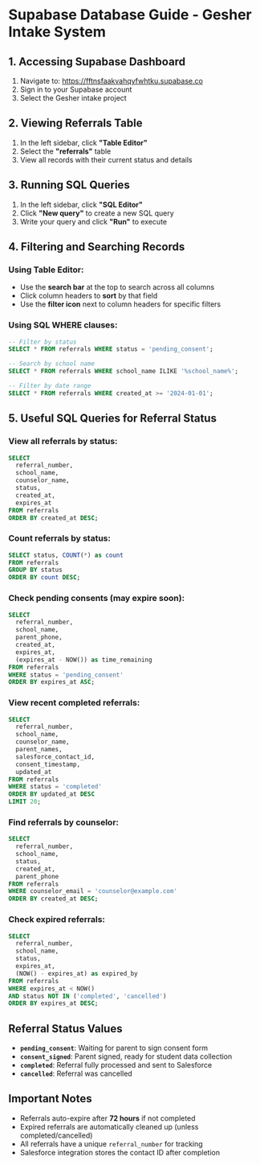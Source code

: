 # Supabase Database Guide - Gesher Intake System

## 1. Accessing Supabase Dashboard

1. Navigate to: https://fftnsfaakvahqyfwhtku.supabase.co
2. Sign in to your Supabase account
3. Select the Gesher intake project

## 2. Viewing Referrals Table

1. In the left sidebar, click **"Table Editor"**
2. Select the **"referrals"** table
3. View all records with their current status and details

## 3. Running SQL Queries

1. In the left sidebar, click **"SQL Editor"**
2. Click **"New query"** to create a new SQL query
3. Write your query and click **"Run"** to execute

## 4. Filtering and Searching Records

### Using Table Editor:
- Use the **search bar** at the top to search across all columns
- Click column headers to **sort** by that field
- Use the **filter icon** next to column headers for specific filters

### Using SQL WHERE clauses:
```sql
-- Filter by status
SELECT * FROM referrals WHERE status = 'pending_consent';

-- Search by school name
SELECT * FROM referrals WHERE school_name ILIKE '%school_name%';

-- Filter by date range
SELECT * FROM referrals WHERE created_at >= '2024-01-01';
```

## 5. Useful SQL Queries for Referral Status

### View all referrals by status:
```sql
SELECT 
  referral_number,
  school_name,
  counselor_name,
  status,
  created_at,
  expires_at
FROM referrals 
ORDER BY created_at DESC;
```

### Count referrals by status:
```sql
SELECT status, COUNT(*) as count 
FROM referrals 
GROUP BY status 
ORDER BY count DESC;
```

### Check pending consents (may expire soon):
```sql
SELECT 
  referral_number,
  school_name,
  parent_phone,
  created_at,
  expires_at,
  (expires_at - NOW()) as time_remaining
FROM referrals 
WHERE status = 'pending_consent'
ORDER BY expires_at ASC;
```

### View recent completed referrals:
```sql
SELECT 
  referral_number,
  school_name,
  counselor_name,
  parent_names,
  salesforce_contact_id,
  consent_timestamp,
  updated_at
FROM referrals 
WHERE status = 'completed'
ORDER BY updated_at DESC
LIMIT 20;
```

### Find referrals by counselor:
```sql
SELECT 
  referral_number,
  school_name,
  status,
  created_at,
  parent_phone
FROM referrals 
WHERE counselor_email = 'counselor@example.com'
ORDER BY created_at DESC;
```

### Check expired referrals:
```sql
SELECT 
  referral_number,
  school_name,
  status,
  expires_at,
  (NOW() - expires_at) as expired_by
FROM referrals 
WHERE expires_at < NOW() 
AND status NOT IN ('completed', 'cancelled')
ORDER BY expires_at DESC;
```

## Referral Status Values

- **`pending_consent`**: Waiting for parent to sign consent form
- **`consent_signed`**: Parent signed, ready for student data collection  
- **`completed`**: Referral fully processed and sent to Salesforce
- **`cancelled`**: Referral was cancelled

## Important Notes

- Referrals auto-expire after **72 hours** if not completed
- Expired referrals are automatically cleaned up (unless completed/cancelled)
- All referrals have a unique `referral_number` for tracking
- Salesforce integration stores the contact ID after completion